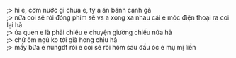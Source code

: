 ;> hi e, cơm nước gì chưa e, tý a ăn bánh canh gà<br>
;> nữa coi sẽ ròi đóng phim sẽ vs a xong xa nhau cái e móc điện thoại ra coi lại hã<br>
;> ủa quen e là phải chiều e chuyện giường chiếu nữa hả<br>
;> chứ ôm ngủ ko tới già hong chịu hả<br>
;> mấy bữa e nungdf ròi e coi sẽ ròi hôm sau đầu óc e mụ mị liền
